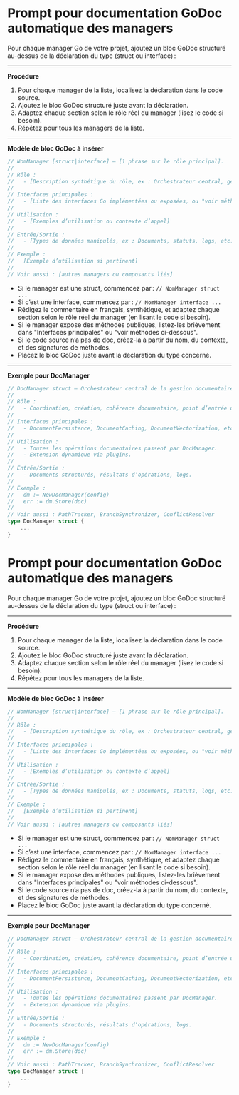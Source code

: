 # Prompt pour documentation GoDoc automatique des managers

Pour chaque manager Go de votre projet, ajoutez un bloc GoDoc structuré au-dessus de la déclaration du type (struct ou interface) :

---

**Procédure**

1. Pour chaque manager de la liste, localisez la déclaration dans le code source.
2. Ajoutez le bloc GoDoc structuré juste avant la déclaration.
3. Adaptez chaque section selon le rôle réel du manager (lisez le code si besoin).
4. Répétez pour tous les managers de la liste.

---

**Modèle de bloc GoDoc à insérer**

```go
// NomManager [struct|interface] — [1 phrase sur le rôle principal].
//
// Rôle :
//   - [Description synthétique du rôle, ex : Orchestrateur central, gestion des erreurs, etc.]
//
// Interfaces principales :
//   - [Liste des interfaces Go implémentées ou exposées, ou "voir méthodes ci-dessous"]
//
// Utilisation :
//   - [Exemples d’utilisation ou contexte d’appel]
//
// Entrée/Sortie :
//   - [Types de données manipulés, ex : Documents, statuts, logs, etc.]
//
// Exemple :
//   [Exemple d’utilisation si pertinent]
//
// Voir aussi : [autres managers ou composants liés]
```

- Si le manager est une struct, commencez par : `// NomManager struct ...`
- Si c’est une interface, commencez par : `// NomManager interface ...`
- Rédigez le commentaire en français, synthétique, et adaptez chaque section selon le rôle réel du manager (en lisant le code si besoin).
- Si le manager expose des méthodes publiques, listez-les brièvement dans "Interfaces principales" ou "voir méthodes ci-dessous".
- Si le code source n’a pas de doc, créez-la à partir du nom, du contexte, et des signatures de méthodes.
- Placez le bloc GoDoc juste avant la déclaration du type concerné.

---

**Exemple pour DocManager**

```go
// DocManager struct — Orchestrateur central de la gestion documentaire hybride.
//
// Rôle :
//   - Coordination, création, cohérence documentaire, point d’entrée unique.
//
// Interfaces principales :
//   - DocumentPersistence, DocumentCaching, DocumentVectorization, etc.
//
// Utilisation :
//   - Toutes les opérations documentaires passent par DocManager.
//   - Extension dynamique via plugins.
//
// Entrée/Sortie :
//   - Documents structurés, résultats d’opérations, logs.
//
// Exemple :
//   dm := NewDocManager(config)
//   err := dm.Store(doc)
//
// Voir aussi : PathTracker, BranchSynchronizer, ConflictResolver
type DocManager struct {
    ...
}
```

# Prompt pour documentation GoDoc automatique des managers

Pour chaque manager Go de votre projet, ajoutez un bloc GoDoc structuré au-dessus de la déclaration du type (struct ou interface) :

---

**Procédure**

1. Pour chaque manager de la liste, localisez la déclaration dans le code source.
2. Ajoutez le bloc GoDoc structuré juste avant la déclaration.
3. Adaptez chaque section selon le rôle réel du manager (lisez le code si besoin).
4. Répétez pour tous les managers de la liste.

---

**Modèle de bloc GoDoc à insérer**

```go
// NomManager [struct|interface] — [1 phrase sur le rôle principal].
//
// Rôle :
//   - [Description synthétique du rôle, ex : Orchestrateur central, gestion des erreurs, etc.]
//
// Interfaces principales :
//   - [Liste des interfaces Go implémentées ou exposées, ou "voir méthodes ci-dessous"]
//
// Utilisation :
//   - [Exemples d’utilisation ou contexte d’appel]
//
// Entrée/Sortie :
//   - [Types de données manipulés, ex : Documents, statuts, logs, etc.]
//
// Exemple :
//   [Exemple d’utilisation si pertinent]
//
// Voir aussi : [autres managers ou composants liés]
```

- Si le manager est une struct, commencez par : `// NomManager struct ...`
- Si c’est une interface, commencez par : `// NomManager interface ...`
- Rédigez le commentaire en français, synthétique, et adaptez chaque section selon le rôle réel du manager (en lisant le code si besoin).
- Si le manager expose des méthodes publiques, listez-les brièvement dans "Interfaces principales" ou "voir méthodes ci-dessous".
- Si le code source n’a pas de doc, créez-la à partir du nom, du contexte, et des signatures de méthodes.
- Placez le bloc GoDoc juste avant la déclaration du type concerné.

---

**Exemple pour DocManager**

```go
// DocManager struct — Orchestrateur central de la gestion documentaire hybride.
//
// Rôle :
//   - Coordination, création, cohérence documentaire, point d’entrée unique.
//
// Interfaces principales :
//   - DocumentPersistence, DocumentCaching, DocumentVectorization, etc.
//
// Utilisation :
//   - Toutes les opérations documentaires passent par DocManager.
//   - Extension dynamique via plugins.
//
// Entrée/Sortie :
//   - Documents structurés, résultats d’opérations, logs.
//
// Exemple :
//   dm := NewDocManager(config)
//   err := dm.Store(doc)
//
// Voir aussi : PathTracker, BranchSynchronizer, ConflictResolver
type DocManager struct {
    ...
}
```
